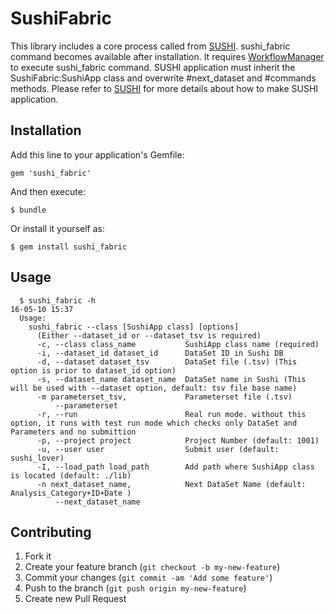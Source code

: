 # SushiFabric

This library includes a core process called from [SUSHI](https://github.com/uzh/sushi). sushi_fabric command becomes available after installation. It requires [WorkflowManager](https://github.com/uzh/workflow_manager) to execute sushi_fabric command. SUSHI application must inherit the SushiFabric:SushiApp class and overwrite #next_dataset and #commands methods. Please refer to [SUSHI](https://github.com/uzh/sushi) for more details about how to make SUSHI application. 

## Installation

Add this line to your application's Gemfile:

    gem 'sushi_fabric'

And then execute:

    $ bundle

Or install it yourself as:

    $ gem install sushi_fabric

## Usage

~~~~
  $ sushi_fabric -h                                                                                       16-05-10 15:37
  Usage: 
    sushi_fabric --class [SushiApp class] [options]
      (Either --dataset_id or --dataset_tsv is required)
      -c, --class class_name           SushiApp class name (required)
      -i, --dataset_id dataset_id      DataSet ID in Sushi DB
      -d, --dataset dataset_tsv        DataSet file (.tsv) (This option is prior to dataset_id option)
      -s, --dataset_name dataset_name  DataSet name in Sushi (This will be used with --dataset option, default: tsv file base name)
      -m parameterset_tsv,             Parameterset file (.tsv)
          --parameterset
      -r, --run                        Real run mode. without this option, it runs with test run mode which checks only DataSet and Parameters and no submittion
      -p, --project project            Project Number (default: 1001)
      -u, --user user                  Submit user (default: sushi_lover)
      -I, --load_path load_path        Add path where SushiApp class is located (default: ./lib)
      -n next_dataset_name,            Next DataSet Name (default: Analysis_Category+ID+Date )
          --next_dataset_name
~~~~

## Contributing

1. Fork it
2. Create your feature branch (`git checkout -b my-new-feature`)
3. Commit your changes (`git commit -am 'Add some feature'`)
4. Push to the branch (`git push origin my-new-feature`)
5. Create new Pull Request
